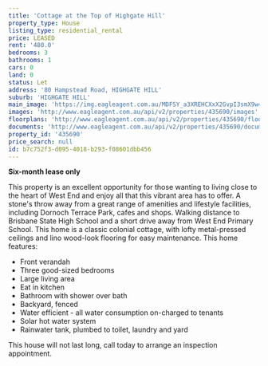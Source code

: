 ```yaml
---
title: 'Cottage at the Top of Highgate Hill'
property_type: House
listing_type: residential_rental
price: LEASED
rent: '480.0'
bedrooms: 3
bathrooms: 1
cars: 0
land: 0
status: Let
address: '80 Hampstead Road, HIGHGATE HILL'
suburb: 'HIGHGATE HILL'
main_image: 'https://img.eagleagent.com.au/MDFSY_a3XREHCXxX2GvpI3smX9w=/1280x854/smart/https://s3-us-west-2.amazonaws.com/eagleagent-orig/images/6826800/419793782-image-M.jpg'
images: 'http://www.eagleagent.com.au/api/v2/properties/435690/images'
floorplans: 'http://www.eagleagent.com.au/api/v2/properties/435690/floorplans'
documents: 'http://www.eagleagent.com.au/api/v2/properties/435690/documents'
property_id: '435690'
price_search: null
id: b7c752f3-d095-4018-b293-f08601dbb456
---
```

**Six-month lease only**

This property is an excellent opportunity for those wanting to living close to the heart of West End and enjoy all that this vibrant area has to offer. A stone's throw away from a great range of amenities and lifestyle facilities, including Dornoch Terrace Park, cafes and shops. Walking distance to Brisbane State High School and a short drive away from West End Primary School. This home is a classic colonial cottage, with lofty metal-pressed ceilings and lino wood-look flooring for easy maintenance. This home features:

*  Front verandah
*  Three good-sized bedrooms
*  Large living area
*  Eat in kitchen
*  Bathroom with shower over bath
*  Backyard, fenced
*  Water efficient - all water consumption on-charged to tenants
*  Solar hot water system
*  Rainwater tank, plumbed to toilet, laundry and yard

This house will not last long, call today to arrange an inspection appointment.